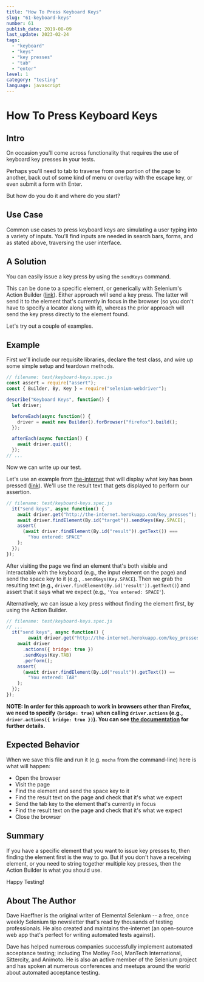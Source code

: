 ```yaml
---
title: "How To Press Keyboard Keys"
slug: "61-keyboard-keys"
number: 61
publish_date: 2019-08-09
last_update: 2023-02-24
tags:
  - "keyboard"
  - "keys"
  - "key presses"
  - "tab"
  - "enter"
level: 1
category: "testing"
language: javascript
---
```


# How To Press Keyboard Keys

## Intro

On occasion you'll come across functionality that requires the use of keyboard key presses in your tests.

Perhaps you'll need to tab to traverse from one portion of the page to another, back out of some kind of menu or overlay with the escape key, or even submit a form with Enter.

But how do you do it and where do you start?

## Use Case

Common use cases to press keyboard keys are simulating a user typing into a variety of inputs. You'll find inputs are needed in search bars, forms, and as stated above, traversing the user interface. 

## A Solution

You can easily issue a key press by using the `sendKeys` command.

This can be done to a specific element, or generically with Selenium's Action Builder ([link](https://seleniumhq.github.io/selenium/docs/api/javascript/module/selenium-webdriver/lib/input_exports_Actions.html#sendKeys)). Either approach will send a key press. The latter will send it to the element that's currently in focus in the browser (so you don't have to specify a locator along with it), whereas the prior approach will send the key press directly to the element found.

Let's try out a couple of examples.

## Example

First we'll include our requisite libraries, declare the test class, and wire up some simple setup and teardown methods.

```javascript
// filename: test/keyboard-keys.spec.js
const assert = require("assert");
const { Builder, By, Key } = require("selenium-webdriver");

describe("Keyboard Keys", function() {
  let driver;

  beforeEach(async function() {
    driver = await new Builder().forBrowser("firefox").build();
  });

  afterEach(async function() {
    await driver.quit();
  });
// ...
```

Now we can write up our test.

Let's use an example from [the-internet](https://github.com/tourdedave/the-internet) that will display what key has been pressed ([link](http://the-internet.herokuapp.com/key_presses)). We'll use the result text that gets displayed to perform our assertion.

```javascript
// filename: test/keyboard-keys.spec.js
  it("send keys", async function() {
    await driver.get("http://the-internet.herokuapp.com/key_presses");
    await driver.findElement(By.id("target")).sendKeys(Key.SPACE);
    assert(
      (await driver.findElement(By.id("result")).getText()) ===
        "You entered: SPACE"
    );
  });
});
```

After visiting the page we find an element that's both visible and interactable with the keyboard (e.g., the input element on the page) and send the space key to it (e.g., `.sendKeys(Key.SPACE`). Then we grab the resulting text (e.g., `driver.findElement(By.id('result')).getText()`) and assert that it says what we expect (e.g., `'You entered: SPACE'`).

Alternatively, we can issue a key press without finding the element first, by using the Action Builder.

```javascript
// filename: test/keyboard-keys.spec.js
// ...
  it("send keys", async function() {
		await driver.get("http://the-internet.herokuapp.com/key_presses");
    await driver
      .actions({ bridge: true })
      .sendKeys(Key.TAB)
      .perform();
    assert(
      (await driver.findElement(By.id("result")).getText()) ==
        "You entered: TAB"
    );
  });
});
```

__NOTE: In order for this approach to work in browsers other than Firefox, we need to specify `{bridge: true}` when calling `driver.actions` (e.g., `driver.actions({ bridge: true })`). You can see [the documentation](https://seleniumhq.github.io/selenium/docs/api/javascript/module/selenium-webdriver/lib/input_exports_Actions.html) for further details.__

## Expected Behavior

When we save this file and run it (e.g. `mocha` from the command-line) here is what will happen:

+ Open the browser
+ Visit the page
+ Find the element and send the space key to it
+ Find the result text on the page and check that it's what we expect
+ Send the tab key to the element that's currently in focus
+ Find the result text on the page and check that it's what we expect
+ Close the browser

## Summary

If you have a specific element that you want to issue key presses to, then finding the element first is the way to go. But if you don't have a receiving element, or you need to string together multiple key presses, then the Action Builder is what you should use.

Happy Testing!

## About The Author

Dave Haeffner is the original writer of Elemental Selenium -- a free, once weekly Selenium tip newsletter that's read by thousands of testing professionals. He also created and maintains the-internet (an open-source web app that's perfect for writing automated tests against).

Dave has helped numerous companies successfully implement automated acceptance testing; including The Motley Fool, ManTech International, Sittercity, and Animoto. He is also an active member of the Selenium project and has spoken at numerous conferences and meetups around the world about automated acceptance testing.
